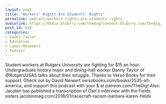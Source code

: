 ```yaml
---
layout: post
title: "Workers' Rights Are Students' Rights"
permalink: podcast/workers-rights-are-students-rights
audiolink: https://media.blubrry.com/thedig/content.blubrry.com/thedig/The_Dig_-_EP_82_-DannyTaylor.mp3
post_id: 618
categories: 
- Danny Taylor
- Education
- Labor Movement
- Podcast
---
```


Student workers at Rutgers University are fighting for $15 an hour. Undergraduate history major and dining-hall worker Danny Taylor of @RutgersUSAS talks about their struggle. Thanks to Verso Books for their support. Check out 
 by David Neiwert versobooks.com/books/2535-alt-america, and support this podcast with your $ at patreon.com/TheDig! Also: Jacobin has published a transcription of Dan's interview with the Fields sisters jacobinmag.com/2018/01/racecraft-racism-barbara-karen-fields